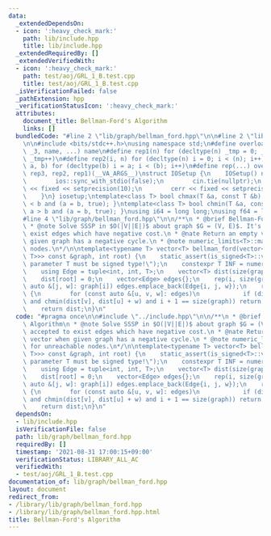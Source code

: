 ```yaml
---
data:
  _extendedDependsOn:
  - icon: ':heavy_check_mark:'
    path: lib/include.hpp
    title: lib/include.hpp
  _extendedRequiredBy: []
  _extendedVerifiedWith:
  - icon: ':heavy_check_mark:'
    path: test/aoj/GRL_1_B.test.cpp
    title: test/aoj/GRL_1_B.test.cpp
  _isVerificationFailed: false
  _pathExtension: hpp
  _verificationStatusIcon: ':heavy_check_mark:'
  attributes:
    document_title: Bellman-Ford's Algorithm
    links: []
  bundledCode: "#line 2 \"lib/graph/bellman_ford.hpp\"\n\n#line 2 \"lib/include.hpp\"\
    \n\n#include <bits/stdc++.h>\nusing namespace std;\n#define overload3(_1, _2,\
    \ _3, name, ...) name\n#define rep1(n) for (decltype(n) _tmp = 0; _tmp < (n);\
    \ _tmp++)\n#define rep2(i, n) for (decltype(n) i = 0; i < (n); i++)\n#define rep3(i,\
    \ a, b) for (decltype(b) i = a; i < (b); i++)\n#define rep(...) overload3(__VA_ARGS__,\
    \ rep3, rep2, rep1)(__VA_ARGS__)\nstruct IOSetup {\n    IOSetup() noexcept {\n\
    \        ios::sync_with_stdio(false);\n        cin.tie(nullptr);\n        cout\
    \ << fixed << setprecision(10);\n        cerr << fixed << setprecision(10);\n\
    \    }\n} iosetup;\ntemplate<class T> bool chmax(T &a, const T &b) { return a\
    \ < b and (a = b, true); }\ntemplate<class T> bool chmin(T &a, const T &b) { return\
    \ a > b and (a = b, true); }\nusing i64 = long long;\nusing f64 = long double;\n\
    #line 4 \"lib/graph/bellman_ford.hpp\"\n\n/**\n * @brief Bellman-Ford's Algorithm\n\
    \ * @note Solve SSSP in $O(|V||E|)$ about graph $G = (V, E)$. It's accepted to\
    \ exist edges which have negative cost.\n * @nate Return an empty vector when\
    \ given graph has a negative cycle.\n * @note numeric_limits<T>::max() for unreachable\
    \ nodes.\n*/\n\ntemplate<typename T> vector<T> bellman_ford(vector<vector<pair<int,\
    \ T>>> const &graph, int root) {\n    static_assert(is_signed<T>::value, \"template\
    \ parameter T must be signed type!\");\n    constexpr T INF = numeric_limits<T>::max();\n\
    \    using Edge = tuple<int, int, T>;\n    vector<T> dist(size(graph), INF);\n\
    \    dist[root] = 0;\n    vector<Edge> edges{};\n    rep(i, size(graph)) for (const\
    \ auto &[j, w]: graph[i]) edges.emplace_back(Edge{i, j, w});\n    rep(i, size(graph))\
    \ {\n        for (const auto &[u, v, w]: edges)\n            if (dist[u] != INF\
    \ and chmin(dist[v], dist[u] + w) and i + 1 == size(graph)) return {};\n    }\n\
    \    return dist;\n}\n"
  code: "#pragma once\n\n#include \"../include.hpp\"\n\n/**\n * @brief Bellman-Ford's\
    \ Algorithm\n * @note Solve SSSP in $O(|V||E|)$ about graph $G = (V, E)$. It's\
    \ accepted to exist edges which have negative cost.\n * @nate Return an empty\
    \ vector when given graph has a negative cycle.\n * @note numeric_limits<T>::max()\
    \ for unreachable nodes.\n*/\n\ntemplate<typename T> vector<T> bellman_ford(vector<vector<pair<int,\
    \ T>>> const &graph, int root) {\n    static_assert(is_signed<T>::value, \"template\
    \ parameter T must be signed type!\");\n    constexpr T INF = numeric_limits<T>::max();\n\
    \    using Edge = tuple<int, int, T>;\n    vector<T> dist(size(graph), INF);\n\
    \    dist[root] = 0;\n    vector<Edge> edges{};\n    rep(i, size(graph)) for (const\
    \ auto &[j, w]: graph[i]) edges.emplace_back(Edge{i, j, w});\n    rep(i, size(graph))\
    \ {\n        for (const auto &[u, v, w]: edges)\n            if (dist[u] != INF\
    \ and chmin(dist[v], dist[u] + w) and i + 1 == size(graph)) return {};\n    }\n\
    \    return dist;\n}\n"
  dependsOn:
  - lib/include.hpp
  isVerificationFile: false
  path: lib/graph/bellman_ford.hpp
  requiredBy: []
  timestamp: '2021-08-31 17:00:15+09:00'
  verificationStatus: LIBRARY_ALL_AC
  verifiedWith:
  - test/aoj/GRL_1_B.test.cpp
documentation_of: lib/graph/bellman_ford.hpp
layout: document
redirect_from:
- /library/lib/graph/bellman_ford.hpp
- /library/lib/graph/bellman_ford.hpp.html
title: Bellman-Ford's Algorithm
---
```

